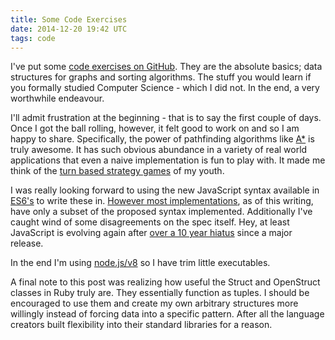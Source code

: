 ```yaml
---
title: Some Code Exercises
date: 2014-12-20 19:42 UTC
tags: code
---
```


I've put some [code exercises on GitHub](http://github.com/whistlerbrk/exercises). They are the absolute basics; data structures for graphs and sorting algorithms. The stuff you would learn if you formally studied Computer Science - which I did not. In the end, a very worthwhile endeavour.

I'll admit frustration at the beginning - that is to say the first couple of days. Once I got the ball rolling, however, it felt good to work on and so I am happy to share. Specifically, the power of pathfinding algorithms like [A*](http://en.wikipedia.org/wiki/A*_search_algorithm) is truly awesome. It has such obvious abundance in a variety of real world applications that even a naive implementation is fun to play with. It made me think of the [turn based strategy games](http://en.wikipedia.org/wiki/Civilization_%28video_game%29) of my youth.

I was really looking forward to using the new JavaScript syntax available in [ES6's](https://github.com/lukehoban/es6features) to write these in. [However most implementations](http://kangax.github.io/compat-table/es6/), as of this writing, have only a subset of the proposed syntax implemented. Additionally I've caught wind of some disagreements on the spec itself. Hey, at least JavaScript is evolving again after [over a 10 year hiatus](http://en.wikipedia.org/wiki/ECMAScript#Versions) since a major release.

In the end I'm using [node.js/v8](https://github.com/joyent/node/wiki/ES6-%28a.k.a.-Harmony%29-Features-Implemented-in-V8-and-Available-in-Node) so I have trim little executables.

A final note to this post was realizing how useful the Struct and OpenStruct classes in Ruby truly are. They essentially function as tuples. I should be encouraged to use them and create my own arbitrary structures more willingly instead of forcing data into a specific pattern. After all the language creators built flexibility into their standard libraries for a reason.
